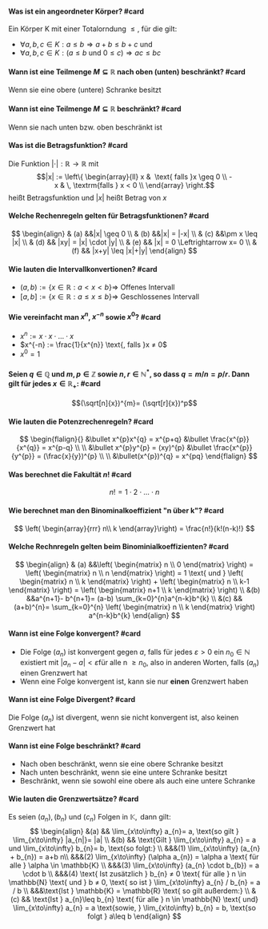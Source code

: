 
#### Was ist ein angeordneter Körper? #card
$\text{Ein Körper K mit einer Totalorndung } \leq \text{, für die gilt:}$
- $\forall a,b,c \in K: a \leq b \Rightarrow a+b \leq b+c$ und
- $\forall a,b,c \in K: (a \leq b \text{ und } 0 \leq c) \Rightarrow ac \leq bc$

#### Wann ist eine Teilmenge $M \subseteq \mathbb{R}$ nach oben (unten) beschränkt? #card 
$\text{Wenn sie eine obere (untere) Schranke besitzt}$

#### Wann ist eine Teilmenge $M \subseteq \mathbb{R}$ beschränkt? #card 
$\text{Wenn sie nach unten bzw. oben beschränkt ist}$

#### Was ist die Betragsfunktion? #card
$\text{Die Funktion } | \cdot |: \mathbb{R} \rightarrow \mathbb{R} \text{ mit }$
$$|x| := \left\{
\begin{array}{ll}
x &  \text{ falls }x \geq 0 \\
-x & \, \textrm{falls } x < 0 \\
\end{array}
\right.$$
$\text{heißt Betragsfunktion und } |x| \text{ heißt Betrag von } x$

#### Welche Rechenregeln gelten für Betragsfunktionen? #card 
$$
\begin{align}
& (a) &&|x| \geq 0 \\
& (b) &&|x| = |-x| \\
& (c) &&\pm x \leq |x| \\
& (d) && |xy| = |x| \cdot |y| \\
& (e) && |x| = 0 \Leftrightarrow x= 0 \\
& (f) && |x+y| \leq |x|+|y|
\end{align}
$$

#### Wie lauten die Intervallkonvertionen? #card 
- $(a, b) := \{x \in \mathbb{R} : a < x < b \} \Rightarrow$ Offenes Intervall
- $[a, b] := \{x \in \mathbb{R} : a \leq x \leq b \} \Rightarrow$ Geschlossenes Intervall

#### Wie vereinfacht man $x^n$, $x^{-n}$ sowie $x^0$? #card 
- $x^{n}:= x \cdot x \cdot \dotsc \cdot x$
- $x^{-n} := \frac{1}{x^{n}} \text{, falls }x ≠ 0$
- $x^{0}=1$

#### Seien $q \in \mathbb{Q}$ und $m, p \in \mathbb{Z}$ sowie $n, r \in \mathbb{N}^*$, so dass $q = m / n = p / r$. Dann gilt für jedes $x \in \mathbb{R}_+$: #card 
$$(\sqrt[n]{x})^{m}= (\sqrt[r]{x})^p$$

#### Wie lauten die Potenzrechenregeln? #card 
$$
\begin{flalign}{}
 &\bullet x^{p}x^{q} = x^{p+q} &\bullet \frac{x^{p}}{x^{q}} = x^{p-q} \\ \\
 &\bullet x^{p}y^{p} = (xy)^{p} &\bullet \frac{x^{p}}{y^{p}} = (\frac{x}{y})^{p} \\ \\
 &\bullet(x^{p})^{q} = x^{pq}
\end{flalign}
$$

#### Was berechnet die Fakultät $n!$ #card 
$$n! = 1 \cdot 2 \cdot \dotsc \cdot n$$

#### Wie berechnet man den Binominalkoeffizient "n über k"? #card 
$$
\left( \begin{array}{rrr} 
n\\  
k   
\end{array}\right) = \frac{n!}{k!(n-k)!}
$$

#### Welche Rechnregeln gelten beim Binominialkoeffizienten? #card
$$
\begin{align}
& (a) &&\left( \begin{matrix} n \\ 0 \end{matrix} \right) = 
\left( \begin{matrix} n \\ n \end{matrix} \right) = 1
\text{ und } \left( \begin{matrix} n \\ k \end{matrix} \right) + \left( \begin{matrix} n \\ k-1 \end{matrix} \right) = \left( \begin{matrix} n+1 \\ k \end{matrix} \right) \\
&(b)  &&a^{n+1}- b^{n+1}= (a-b) \sum_{k=0}^{n}a^{n-k}b^{k} \\
&(c) && (a+b)^{n}= \sum_{k=0}^{n} \left( \begin{matrix} n \\ k \end{matrix} \right) a^{n-k}b^{k}
\end{align}
$$

#### Wann ist eine Folge konvergent? #card 
- Die Folge $(a_n)$ ist konvergent gegen $a$, falls für jedes $\varepsilon > 0$ ein $n_{0} \in \mathbb{N}$ existiert mit $|a_{n}- a| < \varepsilon \text{für alle n }\geq n_0$, also in anderen Worten, falls $(a_n)$ einen Grenzwert hat
- Wenn eine Folge konvergent ist, kann sie nur **einen** Grenzwert haben

#### Wann ist eine Folge Divergent? #card 
Die Folge $(a_n)$ ist divergent, wenn sie nicht konvergent ist, also keinen Grenzwert hat

#### Wann ist eine Folge beschränkt? #card 
- Nach oben beschränkt, wenn sie eine obere Schranke besitzt
- Nach unten beschränkt, wenn sie eine untere Schranke besitzt
- Beschränkt, wenn sie sowohl eine obere als auch eine untere Schranke 

#### Wie lauten die Grenzwertsätze? #card 
$\text{Es seien } (a_{n}), (b_{n})\text{ und } (c_{n}) \text{ Folgen in } \mathbb{K}, \text{ dann gilt:}$
$$
\begin{align}
&(a) && \lim_{x\to\infty} a_{n}= a, \text{so gilt } \lim_{x\to\infty} |a_{n|}= |a| \\
&(b) && \text{Gilt } \lim_{x\to\infty} a_{n} = a und \lim_{x\to\infty} b_{n}= b, \text{so folgt:} \\
&&&(1) \lim_{x\to\infty} (a_{n} + b_{n}) = a+b n\\
&&&(2) \lim_{x\to\infty} (\alpha a_{n}) = \alpha a \text{ für alle } \alpha \in \mathbb{K} \\
&&&(3) \lim_{x\to\infty} (a_{n} \cdot b_{b}) = a \cdot b \\
&&&(4) \text{ Ist zusätzlich } b_{n} ≠ 0 \text{ für alle } n  \in \mathbb{N} \text{ und } b ≠ 0, \text{ so ist } \lim_{x\to\infty} a_{n} / b_{n} = a / b \\
&&&\text{Ist } \mathbb{K} = \mathbb{R} \text{ so gilt außerdem:} \\
&(c) && \text{Ist } a_{n}\leq b_{n} \text{ für alle } n \in \mathbb{N} \text{ und} \lim_{x\to\infty} a_{n} = a \text{sowie, } \lim_{x\to\infty} b_{n} = b, \text{so folgt } a\leq b
\end{align}
$$
